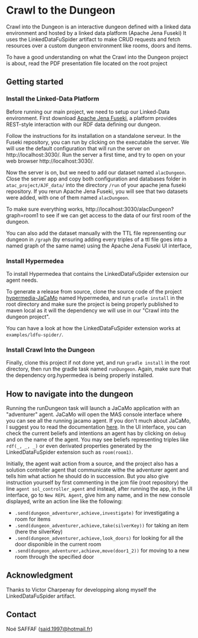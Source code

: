 # Crawl to the Dungeon 

Crawl into the Dungeon is an interactive dungeon defined with a linked data environment and hosted by a linked data platform (Apache Jena Fuseki)
It uses the LinkedDataFuSpider artifact to make CRUD requests and fetch resources over a custom dungeon environment like rooms, doors and items.

To have a good understanding on what the Crawl into the Dungeon project is about, read the PDF presentation file located on the root project


## Getting started

### Install the Linked-Data Platform

Before running our main project, we need to setup our Linked-Data environment. First download [Apache Jena Fuseki](https://jena.apache.org/download/index.cgi), a platform provides REST-style interaction with our RDF data defining our dungeon.

Follow the instructions for its installation on a standalone serveur. In the Fuseki repository, you can run by clicking on the executable the server. We will use the default configuration that will run the server on http://localhost:3030/.
Run the server a first time, and try to open on your web browser http://localhost:3030/.

Now the server is on, but we need to add our dataset named `alacDungeon`. Close the server app and copy both configuration and databases folder in `atac_project/AJF_data/` into the directory `/run` of your apache jena fuseki repository.
If you rerun Apache Jena Fuseki, you will see that two datasets were added, with one of them named `alacDungeon`.

To make sure everything works, http://localhost:3030/alacDungeon?graph=room1 to see if we can get access to the data of our first room of the dungeon.

You can also add the dataset manually with the TTL file reprensenting our dungeon in `/graph` (by ensuring adding every triples of a ttl file goes into a named graph of the same name) using the Apache Jena Fuseki UI interface, 

### Install Hypermedea

To install Hypermedea that contains the LinkedDataFuSpider extension our agent needs.

To generate a release from source, clone the source code of the project [hypermedia-JaCaMo](https://gitlab.emse.fr/noe.saffaf/hypermedia-jacamo/) named Hypermedea, and run `gradle install` in the root directory and make sure the project is being properly published to maven local as it will the dependency we will use in our "Crawl into the dungeon project".

You can have a look at how the LinkedDataFuSpider extension works at `examples/ldfu-spider/`.

### Install Crawl Into the Dungeon

Finally, clone this project if not done yet, and run `gradle install` in the root directory, then run the gradle task named `runDungeon`. Again, make sure that the dependency org.hypermedea is being properly installed.


## How to navigate into the dungeon

Running the runDungeon task will launch a JaCaMo application with an "adventurer" agent. JaCaMo will open the MAS console interface where you can see all the running jacamo agent. If you don't much about JaCaMo, I suggest you to read the documentation [here](http://jacamo.sourceforge.net/).
In the UI interface, you can check the current beliefs and intentions an agent has by clicking on `debug` and on the name of the agent. You may see beliefs representing triples like `rdf(_, _, _)` or even derivated properties generated by the LinkedDataFuSpider extension such as `room(room1)`.

Initially, the agent wait action from a source, and the project also has a solution controller agent that communicate withe the adventurer agent and tells him what action he should do in succession. But you also give instruction yourself by first commenting in the jcm file (root repository) the line `agent sol_controller_agent` and instead, after running the app, in the UI interface, go to `New REPL Agent`, give him any name, and in the new console displayed, write an action line like the following:

- `.send(dungeon_adventurer,achieve,investigate)` for investigating a room for items
- `.send(dungeon_adventurer,achieve,take(silverKey))` for taking an item (here the silverKey)
- `.send(dungeon_adventurer,achieve,look_doors)` for looking for all the door disponible in the current room
- `.send(dungeon_adventurer,achieve,move(door1_2))` for moving to a new room through the specified door


## Acknowledgment
Thanks to Victor Charpenay for developping along myself the LinkedDataFuSpider artifact.

## Contact
Noé SAFFAF (said.1997@hotmail.fr)
